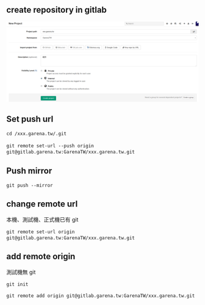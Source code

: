 ## create repository in gitlab

![alt tag](https://github.com/dinos80152/dinos80152.github.io/blob/master/_data/gitlab.png?raw=true)

## Set push url

```
cd /xxx.garena.tw/.git

git remote set-url --push origin git@gitlab.garena.tw:GarenaTW/xxx.garena.tw.git
```

## Push mirror

```
git push --mirror
```

## change remote url

本機、測試機、正式機已有 git

```
git remote set-url origin git@gitlab.garena.tw:GarenaTW/xxx.garena.tw.git
```

## add remote origin

測試機無 git

```
git init
```

```
git remote add origin git@gitlab.garena.tw:GarenaTW/xxx.garena.tw.git
```